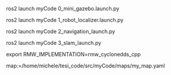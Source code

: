ros2 launch myCode 0_mini_gazebo.launch.py

ros2 launch myCode 1_robot_localizer.launch.py

ros2 launch myCode 2_navigation_launch.py

ros2 launch myCode 3_slam_launch.py

export RMW_IMPLEMENTATION=rmw_cyclonedds_cpp

map:=/home/michele/tesi_code/src/myCode/maps/my_map.yaml